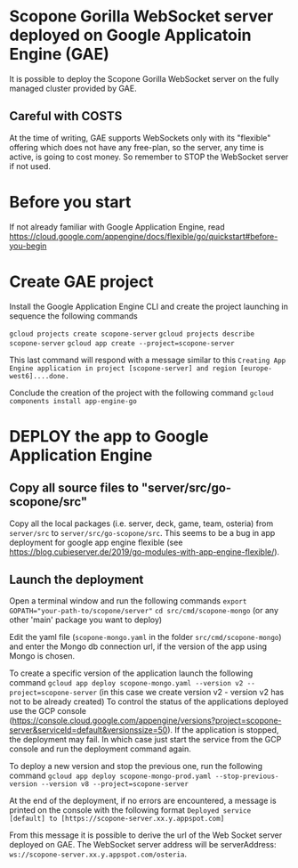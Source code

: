 # Scopone Gorilla WebSocket server deployed on Google Applicatoin Engine (GAE)

It is possible to deploy the Scopone Gorilla WebSocket server on the fully managed cluster provided by GAE.

## Careful with COSTS

At the time of writing, GAE supports WebSockets only with its "flexible" offering which does not have any free-plan, so the server, any time is active, is going to cost money. So remember to STOP the WebSocket server if not used.

# Before you start

If not already familiar with Google Application Engine, read
https://cloud.google.com/appengine/docs/flexible/go/quickstart#before-you-begin

# Create GAE project

Install the Google Application Engine CLI and create the project launching in sequence the following commands

`gcloud projects create scopone-server`
`gcloud projects describe scopone-server`
`gcloud app create --project=scopone-server`

This last command will respond with a message similar to this
`Creating App Engine application in project [scopone-server] and region [europe-west6]....done.`

Conclude the creation of the project with the following command
`gcloud components install app-engine-go`

# DEPLOY the app to Google Application Engine

## Copy all source files to "server/src/go-scopone/src"

Copy all the local packages (i.e. server, deck, game, team, osteria) from `server/src` to `server/src/go-scopone/src`.
This seems to be a bug in app deployment for google app engine flexible (see https://blog.cubieserver.de/2019/go-modules-with-app-engine-flexible/).

## Launch the deployment

Open a terminal window and run the following commands
`export GOPATH="your-path-to/scopone/server"`
`cd src/cmd/scopone-mongo` (or any other 'main' package you want to deploy)

Edit the yaml file (`scopone-mongo.yaml` in the folder `src/cmd/scopone-mongo`) and enter the Mongo db connection url, if the version of the app using Mongo is chosen.

To create a specific version of the application launch the following command
`gcloud app deploy scopone-mongo.yaml --version v2 --project=scopone-server` (in this case we create version v2 - version v2 has not to be already created)
To control the status of the applications deployed use the GCP console (https://console.cloud.google.com/appengine/versions?project=scopone-server&serviceId=default&versionssize=50).
If the application is stopped, the deployment may fail. In which case just start the service from the GCP console and run the deployment command again.

To deploy a new version and stop the previous one, run the following command
`gcloud app deploy scopone-mongo-prod.yaml --stop-previous-version --version v8 --project=scopone-server`

At the end of the deployment, if no errors are encountered, a message is printed on the console with the following format
`Deployed service [default] to [https://scopone-server.xx.y.appspot.com]`

From this message it is possible to derive the url of the Web Socket server deployed on GAE. The WebSocket server address will be serverAddress: `ws://scopone-server.xx.y.appspot.com/osteria`.
